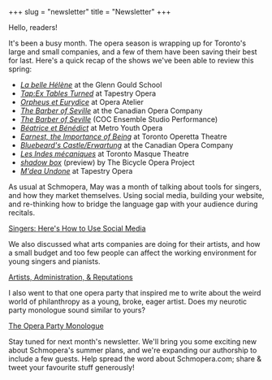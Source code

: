 +++
slug = "newsletter"
title = "Newsletter"
+++

Hello, readers!

It's been a busy month. The opera season is wrapping up for Toronto's large and small companies, and a few of them have been saving their best for last. Here's a quick recap of the shows we've been able to review this spring:

- [*La belle Hélène*](http://www.schmopera.com/in-review-la-belle-helene/) at the Glenn Gould School
- [*Tap:Ex Tables Turned*](http://www.schmopera.com/in-review-tapex-tables-turned-or-go-see-this-show/) at Tapestry Opera
- [*Orpheus et Eurydice*](http://www.schmopera.com/orpheus-eurydice-opera-atelier/) at Opera Atelier
- [*The Barber of Seville*](http://www.schmopera.com/in-review-the-barber-of-seville-at-the-coc/) at the Canadian Opera Company
- [*The Barber of Seville*](http://www.schmopera.com/not-quite-review-coc-ensemble-barber-of-seville/) (COC Ensemble Studio Performance)
- [*Béatrice et Bénédict*](http://www.schmopera.com/in-review-beatrice-benedict-at-myo/) at Metro Youth Opera
- [*Earnest, the Importance of Being*](http://www.schmopera.com/in-review-earnest-the-importance-of-being/) at Toronto Operetta Theatre
- [*Bluebeard's Castle/Erwartung*](http://www.schmopera.com/in-review-bluebeards-castle-erwartung/) at the Canadian Opera Company
- [*Les Indes mécaniques*](http://www.schmopera.com/in-review-toronto-masque-theatre-indes-mecaniques/) at Toronto Masque Theatre
- [*shadow box*](http://www.schmopera.com/the-bicycle-opera-project-at-21c/) (preview) by The Bicycle Opera Project
- [*M'dea Undone*](http://www.schmopera.com/in-review-mdea-undone/) at Tapestry Opera

As usual at Schmopera, May was a month of talking about tools for singers, and how they market themselves. Using social media, building your website, and re-thinking how to bridge the language gap with your audience during recitals.

[Singers: Here's How to Use Social Media](http://www.schmopera.com/singers-heres-how-to-use-social-media/)

We also discussed what arts companies are doing for their artists, and how a small budget and too few people can affect the working environment for young singers and pianists.

[Artists, Administration, & Reputations](http://www.schmopera.com/artists-administration-reputations/)

I also went to that one opera party that inspired me to write about the weird world of philanthropy as a young, broke, eager artist. Does my neurotic party monologue sound similar to yours?

[The Opera Party Monologue](http://www.schmopera.com/the-opera-party-monologue/)

Stay tuned for next month's newsletter. We'll bring you some exciting new about Schmopera's summer plans, and we're expanding our authorship to include a few guests. Help spread the word about Schmopera.com; share & tweet your favourite stuff generously!


